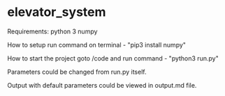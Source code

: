 # elevator_system

Requirements: 
python 3
numpy

How to setup
run command on terminal - "pip3 install numpy"

How to start the project
goto /code and run command - "python3 run.py"

Parameters could be changed from run.py itself.


Output with default parameters could be viewed in output.md file.



